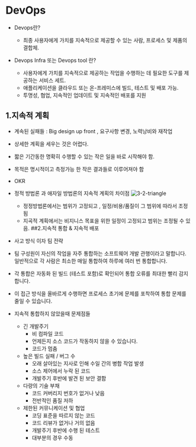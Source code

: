 # DevOps
- Devops란?
  - 최종 사용자에게 가치를 지속적으로 제공할 수 있는 사람, 프로세스 및 제품의 결합체. 

- Devops Infra 또는 Devops tool 란?
  - 사용자에게 가치를 지속적으로 제공하는 작업을 수행하는 데 필요한 도구를 제공하는 서비스 세트.
  - 애플리케이션을 클라우드 또는 온-프레미스에 빌드, 테스트 및 배포 가능. 
  - 투명성, 협업, 지속적인 업데이트 및 지속적인 배포를 지원

## 1.지속적 계획 
- 계속된 실패들 : Big design up front , 요구사항 변경, 노력낭비와 재작업
- 상세한 계획을 세우는 것은 어렵다.
- 짧은 기간동한 명확히 수행할 수 있는 작은 일을 바로 시작해야 함. 
- 목적은 명시적이고 측정가능 한 작은 결과들로 이루어져야 함
- OKR 
- 정적 방법론 과 애자일 방법론의 지속적 계획의 차이점
![3-2-triangle](https://user-images.githubusercontent.com/15258916/93305165-1bb6a380-f839-11ea-8cbb-023650d76d7e.png)
  - 정정방법론에서는 범위가 고정되고 , 일정/비용/품질이 그 범위에 따라서 조정됨
  - 지곡적 계획에서는 비지니스 목표을 위한 일정이 고정되고 범위는 조정될 수 있음.
##2.지속적 통합 & 지속적 배포

- 사고 방식 이자 팀 전략  
- 팀 구성원이 자신의 작업을 자주 통합하는 소프트웨어 개발 관행이라고 말합니다. 일반적으로 각 사람은 최소한 매일 통합하여 하루에 여러 번 통합합니다.
- 각 통합은 자동화 된 빌드 (테스트 포함)로 확인되어 통합 오류를 최대한 빨리 감지합니다.
- 이 접근 방식을 올바르게 수행하면 프로세스 초기에 문제를 포착하여 통합 문제를 줄일 수 있습니다.

- 지속적 통합하지 않았을때 문제점들
  - 긴 개발주기
    - 비 컴파일 코드
    - 언제든지 소스 코드가 작동하지 않을 수 있습니다.
    - 코드가 멈춤
  - 높은 빌드 실패 / 버그 수
    - 오래 살아있는 지사로 인해 수일 간의 병합 작업 발생
    - 소스 제어에서 누락 된 코드
    - 개발주기 후반에 발견 된 보안 결함
  - 다량의 기술 부채
    - 코드 커버리지 번호가 없거나 낮음
    - 전반적인 품질 저하
  - 제한된 커뮤니케이션 및 협업
    - 코딩 표준을 따르지 않는 코드
    - 코드 리뷰가 없거나 거의 없음
    - 개발주기 후반에 수행 된 테스트
    - 대부분의 경우 수동



